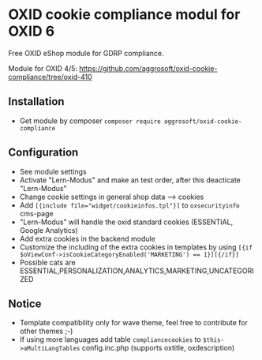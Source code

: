 # OXID cookie compliance modul for OXID 6

Free OXID eShop module for GDRP compliance.

Module for OXID 4/5: https://github.com/aggrosoft/oxid-cookie-compliance/tree/oxid-410

## Installation
- Get module by composer `composer require aggrosoft/oxid-cookie-compliance`

## Configuration
- See module settings
- Activate "Lern-Modus" and make an test order, after this deacticate "Lern-Modus"
- Change cookie settings in general shop data --> cookies
- Add `[{include file="widget/cookieinfos.tpl"}]` to `oxsecurityinfo` cms-page
- "Lern-Modus" will handle the oxid standard cookies (ESSENTIAL, Google Analytics)
- Add extra cookies in the backend module    
- Customize the including of the extra cookies in templates by using `[{if $oViewConf->isCookieCategoryEnabled('MARKETING') == 1}][{/if}]`
- Possible cats are ESSENTIAL,PERSONALIZATION,ANALYTICS,MARKETING,UNCATEGORIZED

## Notice
- Template compatibility only for wave theme, feel free to contribute for other themes ;-)
- If using more languages add table `compliancecookies` to `$this->aMultiLangTables` config.inc.php (supports oxtitle, oxdescription)
